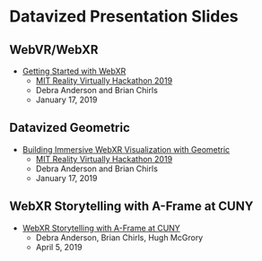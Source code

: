 # Datavized Presentation Slides

## WebVR/WebXR

- [Getting Started with WebXR](https://datavized.github.io/presentations/mit-webxr-2019)
  - [MIT Reality Virtually Hackathon 2019](https://realityvirtuallyhack.com/)
  - Debra Anderson and Brian Chirls
  - January 17, 2019

## Datavized Geometric

- [Building Immersive WebXR Visualization with Geometric](https://docs.google.com/presentation/d/e/2PACX-1vTEaLqvz38mFqxpgGp6kC7KV5ihV6IG136LYEH7Q0FRXuR3enVu2jHHwyzi72o--ZSHwieDYpiOLaR6/pub?start=false&loop=false&delayms=3000)
  - [MIT Reality Virtually Hackathon 2019](https://realityvirtuallyhack.com/)
  - Debra Anderson and Brian Chirls
  - January 17, 2019

## WebXR Storytelling with A-Frame at CUNY

- [WebXR Storytelling with A-Frame at CUNY](https://www.eventbrite.com/e/intro-to-webxr-storytelling-with-a-frame-workshop-tickets-59112343611)
  - Debra Anderson, Brian Chirls, Hugh McGrory
  - April 5, 2019
